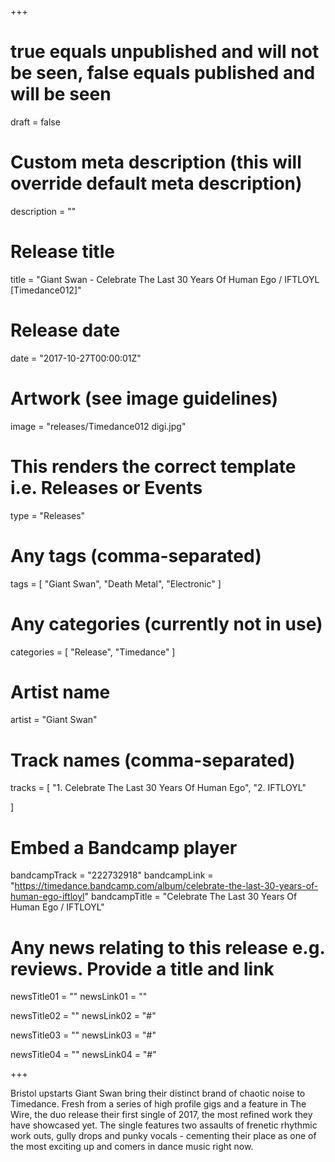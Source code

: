 +++

# true equals unpublished and will not be seen, false equals published and will be seen
draft = false

# Custom meta description (this will override default meta description)
description = ""

# Release title
title = "Giant Swan - Celebrate The Last 30 Years Of Human Ego / IFTLOYL [Timedance012]"

# Release date
date = "2017-10-27T00:00:01Z"

# Artwork (see image guidelines)
image = "releases/Timedance012 digi.jpg"

# This renders the correct template i.e. Releases or Events
type = "Releases"

# Any tags (comma-separated)
tags = [ 
	"Giant Swan", 
	"Death Metal",
	"Electronic"
]

# Any categories (currently not in use)
categories = [ 
	"Release", 
	"Timedance" 
]

# Artist name
artist = "Giant Swan"

# Track names (comma-separated)
tracks = [
	"1. Celebrate The Last 30 Years Of Human Ego",
	"2. IFTLOYL"
	
]

# Embed a Bandcamp player
bandcampTrack = "222732918"
bandcampLink = "https://timedance.bandcamp.com/album/celebrate-the-last-30-years-of-human-ego-iftloyl"
bandcampTitle = "Celebrate The Last 30 Years Of Human Ego / IFTLOYL"

# Any news relating to this release e.g. reviews. Provide a title and link
newsTitle01 = ""
newsLink01 = ""

newsTitle02 = ""
newsLink02 = "#"

newsTitle03 = ""
newsLink03 = "#"

newsTitle04 = ""
newsLink04 = "#"

+++

<!-- Provide a summary/statement below -->
Bristol upstarts Giant Swan bring their distinct brand of chaotic noise to Timedance. Fresh from a series of high profile gigs and a feature in The Wire, the duo release their first single of 2017, the most refined work they have showcased yet. The single features two assaults of frenetic rhythmic work outs, gully drops and punky vocals - cementing their place as one of the most exciting up and comers in dance music right now. 
